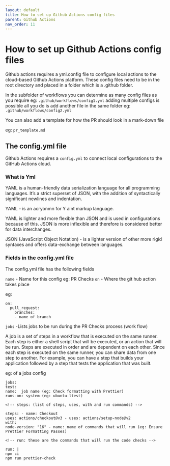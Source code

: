 ```yaml
---
layout: default
title: How to set up Github Actions config files
parent: Github Actions
nav_order: 11
---
```


# How to set up Github Actions config files

Github actions requires a yml.config file to configure local actions to the cloud-based Github Actions platform.
These config files need to be in the root directory and placed in a folder which is a .github folder.

In the subfolder of workflows you can determine as many config files as you require eg: `.github/workflows/config1.yml` adding multiple configs is possible all you do is add another file in the same folder eg: `.github/workflows/config2.yml`

You can also add a template for how the PR should look in a mark-down file

eg: `pr_template.md`

## The config.yml file

Github Actions requires a `config.yml` to connect local configurations to the GitHub Actions cloud.

### What is Yml

YAML is a human-friendly data serialization language for all programming languages. It’s a strict superset of JSON, with the addition of syntactically significant newlines and indentation.

YAML - is an acryonmn for Y aint markup language.

YAML is lighter and more flexible than JSON and is used in configurations because of this. JSON is more inflexible and therefore is considered better for data interchanges.

JSON (JavaScript Object Notation) - is a lighter version of other more rigid syntaxes and offers data-exchange between languages.

### Fields in the config.yml file

The config.yml file has the following fields

`name` - Name for this config eg: PR Checks
`on` - Where the git hub action takes place

eg:

```
on:
  pull_request:
    branches:
    - name of branch
```

`jobs` -Lists jobs to be run during the PR Checks process (work flow)

A job is a set of steps in a workflow that is executed on the same runner. Each step is either a shell script that will be executed, or an action that will be run. Steps are executed in order and are dependent on each other. Since each step is executed on the same runner, you can share data from one step to another. For example, you can have a step that builds your application followed by a step that tests the application that was built.

eg: of a jobs config

```
jobs:
test:
name:  job name (eg: Check formatting with Prettier)
runs-on: system (eg: ubuntu-ltest)

<!-- steps: (list of steps, uses, with and run commands) -->

steps: - name: Checkout
uses: actions/checkout@v3 - uses: actions/setup-node@v2
with:
node-version: "16" - name: name of commands that will run (eg: Ensure Prettier Formatting Passes)

<!-- run: these are the commands that will run the code checks -->

run: |
npm ci
npm run prettier-check
```

